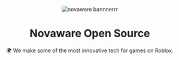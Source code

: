 <div align="center">

![novaware bannnerrr](https://github.com/user-attachments/assets/3180ab9e-f66c-407e-993f-380aecc04253)

# Novaware Open Source

🌍 We make some of the most innovative tech for games on Roblox.

</div>
